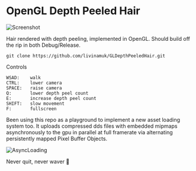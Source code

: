 ﻿# OpenGL Depth Peeled Hair

![Screenshot](Screenshot.jpg)

Hair rendered with depth peeling, implemented in OpenGL. Should build off the rip in both Debug/Release.

```
git clone https://github.com/livinamuk/GLDepthPeeledHair.git
```

Controls

```
WSAD:    walk
CTRL:    lower camera
SPACE:   raise camera
Q:       lower depth peel count
E:       increase depth peel count
SHIFT:   slow movement
F:       fullscreen
```

Been using this repo as a playground to implement a new asset loading system too. It uploads compressed dds files with embedded mipmaps asynchronously to the gpu in parallel at full framerate via alternating persistently mapped Pixel Buffer Objects.

![AsyncLoading](AsyncLoading.gif)

Never quit, never waver 🌹
